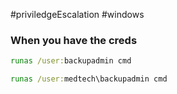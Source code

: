 #priviledgeEscalation #windows 

### When you have the creds

```cmd
runas /user:backupadmin cmd
```

```cmd
runas /user:medtech\backupadmin cmd
```
